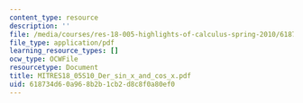```yaml
---
content_type: resource
description: ''
file: /media/courses/res-18-005-highlights-of-calculus-spring-2010/618734d60a968b2b1cb2d8c8f0a80ef0_MITRES18_05S10_Der_sin_x_and_cos_x.pdf
file_type: application/pdf
learning_resource_types: []
ocw_type: OCWFile
resourcetype: Document
title: MITRES18_05S10_Der_sin_x_and_cos_x.pdf
uid: 618734d6-0a96-8b2b-1cb2-d8c8f0a80ef0
---
```

